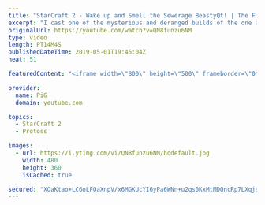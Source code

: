 ```yaml
---
title: "StarCraft 2 - Wake up and Smell the Sewerage BeastyQt! | The Florencio Files #50"
excerpt: "I cast one of the mysterious and deranged builds of the one and only Florencio, the dude that invented the proxy nexus recall rush.  Florencios Twitch:  https://www.twitch.tv/flol2encio  Florencios Youtube:  https://www.youtube.com/channel/UCPVDzgavABEYvzf6ABjgSVA  Florencios Twitter:  https://twitter.com/craft_dank"
originalUrl: https://youtube.com/watch?v=QN8funzu6NM
type: video
length: PT14M4S
publishedDateTime: 2019-05-01T19:45:04Z
heat: 51

featuredContent: "<iframe width=\"800\" height=\"500\" frameborder=\"0\" src=\"https://www.youtube.com/embed/QN8funzu6NM\" allow=\"accelerometer; autoplay; encrypted-media; gyroscope; picture-in-picture\" allowfullscreen></iframe>"

provider:
  name: PiG
  domain: youtube.com

topics:
  - StarCraft 2
  - Protoss

images:
  - url: https://i.ytimg.com/vi/QN8funzu6NM/hqdefault.jpg
    width: 480
    height: 360
    isCached: true

secured: "XOaKtao+LC6oLFOaXnpV/x6MGKUcYI6yPa6WNn+u2qs0KxMtMDOncRp7LXqjHySFviDia2cS8yVx+AnO8pGZeyKGPtKcICasaImoC5NnirEUIEnsEICsxceZicdj80+2vFfuAFyNB+jdSarzzBXu0Y6oSYtu80/v3hyNhQ3675bb4diq9uYRHqILsWCDqLgzGGteNP50zTKuP4xFDbas15OyPUS7Ee1InnO0Ny82yYpqxESN7AnHQ3QKFRrfVfoD6LQh/GMOthcK2eaLp2ePczAgF+vWbQ2hukj1nOguOII6uFpsMw4/FACWyPJsUCbPD/N5WROxVGwMF/Jf0VEiwYXt5lEnOyg6DK13zoy7bkdylZJWcteWY6fVfAbRLF4s+jSaUBg6LraHutI7rULXToy2P6rsKvBWmMT7lCe1QQ8=;tZECEgqxOu6RihNDUIghCg=="
---
```


